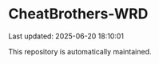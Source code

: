 # CheatBrothers-WRD

Last updated: 2025-06-20 18:10:01

This repository is automatically maintained.
